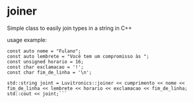 # joiner

Simple class to easily join types in a string in C++

usage example:

```const auto cumprimento = "oi, ";
const auto nome = "Fulano";
const auto lembrete = "Você tem um compromisso às ";
const unsigned horario = 16;
const char exclamacao = '!';
const char fim_de_linha = '\n';

std::string joint = Luvitronics::joiner << cumprimento << nome << fim_de_linha << lembrete << horario << exclamacao << fim_de_linha;
std::cout << joint;```
